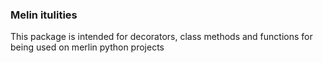 ### Melin itulities

This package is intended for decorators, class methods and functions for being used on merlin python projects